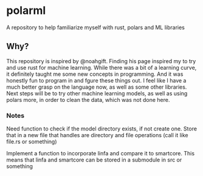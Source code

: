 # polarml
A repository to help familiarize myself with rust, polars and ML libraries

## Why?
This repository is inspired by @noahgift. Finding his page inspired my to try and use rust for machine learning. While there was a bit of a learning curve,
it definitely taught me some new concepts in programming. And it was honestly fun to program in and fgure these things out. I feel like I have a much 
better grasp on the language now, as well as some other libraries. Next steps will be to try other machine learning models, as well as using polars more, 
in order to clean the data, which was not done here.

### Notes
Need function to check if the model directory exists, if not create one. Store that in a new file that handles are directory and file operations (call it like file.rs or something)

Implement a function to incorporate linfa and compare it to smartcore. This means that linfa and smartcore can be stored in a submodule in src or something
